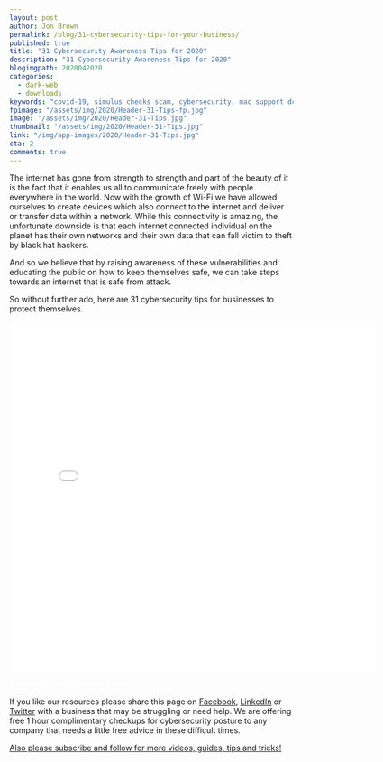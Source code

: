 ```yaml
---
layout: post
author: Jon Brown
permalink: /blog/31-cybersecurity-tips-for-your-business/
published: true
title: "31 Cybersecurity Awareness Tips for 2020"
description: "31 Cybersecurity Awareness Tips for 2020"
blogimgpath: 2020042020
categories:
  - dark-web
  - downloads
keywords: "covid-19, simulus checks scam, cybersecurity, mac support dc"
fpimage: "/assets/img/2020/Header-31-Tips-fp.jpg"
image: "/assets/img/2020/Header-31-Tips.jpg"
thumbnail: "/assets/img/2020/Header-31-Tips.jpg"
link: "/img/app-images/2020/Header-31-Tips.jpg"
cta: 2
comments: true
---
```

The internet has gone from strength to strength and part of the beauty of it is the fact that it enables us all to communicate freely with people everywhere in the world. Now with the growth of Wi-Fi we have allowed ourselves to create devices which also connect to the internet and deliver or transfer data within a network. While this connectivity is amazing, the unfortunate downside is that each internet connected individual on the planet has their own networks and their own data that can fall victim to theft by black hat hackers.

And so we believe that by raising awareness of these vulnerabilities and educating the public on how to keep themselves safe, we can take steps towards an internet that is safe from attack.

So without further ado, here are 31 cybersecurity tips for businesses to protect themselves.

<embed src="{{site.site_cdn_}}/assets/img/attachments/Cybersecurity-Awareness-Tips.pdf" width="650" height="620" type='application/pdf' class="d-none d-sm-block mb-10" />

<a href="https://drive.google.com/file/d/1hw2dH5O-04dsfIEOBb2kZO9IqcQpvNvB/view?usp=sharing" class="btn btn-primary d-block w-100 lead" style="color: white !important; font-weight: bold !important; text-decoration: none !important;">Download the PDF version here. </a>

If you like our resources please share this page on [Facebook](https://www.facebook.com/grovetechnologies), [LinkedIn](https://www.linkedin.com/company/grove-tech) or [Twitter](https://twitter.com/thegrovetech) with a business that may be struggling or need help. We are offering free 1 hour complimentary checkups for cybersecurity posture to any company that needs a little free advice in these difficult times. 

[Also please subscribe and follow for more videos, guides, tips and tricks!](https://www.youtube.com/watch?v=kfp0pfG6OdY&list=PLSklzLKTmHD4OjPxSIfO-CYLc5emDpngo)
